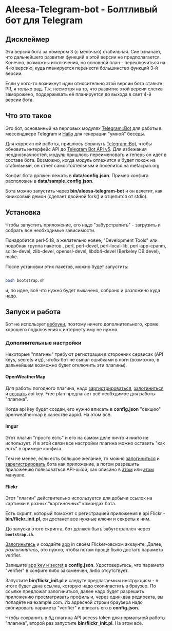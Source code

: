 # Aleesa-Telegram-bot - Болтливый бот для Telegram

## Дисклеймер

Эта версия бота за номером 3 (с мелочью) стабильная. Сие означает, что
дальнейшего развития функций в этой версии не предполагается. Конечно, возможны
исключения, но основной план - переключиться на 4-ю версию, куда планируется
перенести большинство функций 3-й версии.

Если у кого-то возникнут идеи относительно этой версии бота ставьте PR, я только
рад. Т.к. несмотря на то, что развитие этой версии слегка заморожено,
поддерживать её планируется до выхода в свет 4-й версии бота.

## Что это такое

Это бот, основанный на перловых модулях [Telegram::Bot][1] для работы в
мессенджере Telegram и [Hailo][2] для генерации "умной" беседы.

Для корректной работы, пришлось форкнуть [Telegram::Bot][1], чтобы обновить
интерфейс API до [Telegram Bot API v5][3]. Для избежания неоднозначностей, модуль
пришлось переименовать и теперь он идёт в составе бота. Возможно, когда модуль
отлежится и будет похож на стабильный, он стнет самостоятельным и поселится на
metacpan.org

Конфиг бота должен лежать в **data/config.json**. Пример конфига расположен в
**data/sample_config.json**.

Бота можно запустить через **bin/aleesa-telegram-bot** и он взлетит, как юниксовый
демон (сделает двойной fork() и отцепится от stdio).

## Установка

Чтобы запустить приложение, его надо "забурстрапить" - загрузить и собрать все
необходимые зависимости.

Понадобится perl-5.18, а желательно новее, "Development Tools" или подобная
группа пакетов , perl, perl-devel, perl-local-lib, perl-app-cpanm, sqlite-devel,
zlib-devel, openssl-devel, libdb4-devel (Berkeley DB devel), make.

После установки этих пакетов, можно будет запустить:

```bash

bash bootstrap.sh

```

и, по идее, всё что нужно будет выкачено, собрано и разложено куда надо.

## Запуск и работа

Бот не использует [вебхуки][4], поэтому ничего дополнительного, кроме хорошего
подключения к интернету ему не нужно.

### Дополнительные настройки

Некоторые "плагины" требуют регистрации в сторонних сервисах (API keys, secrets
итд), чтобы бот не сыпал ошибками в логи (возможно, в дальнейшем возможно будет
отключить эти плагины).

#### OpenWeatherMap

Для работы погодного плагина, надо [заргистрироваться][5], [залогиниться][6] и
[создать][7] api key. Free plan предлагает всё необхдимое для работы "плагина".

Когда api key будет создан, его нужно вписать в **config.json** "секцию"
openweathermap в качестве appid. На этом всё.

#### Imgur

Этот плагин "просто есть" и его на самом деле ничто и никто не использует. И в
этой связи все настройки плагина можно оставить "как есть" в примере конфига.

Тем не менее, если есть большое желание, то можно [залогиниться][8] и
[зарегистрировать][9] бота как приложение, а потом разрешить приложению
пользоваться API-шкой, как описано в [этом][10] или [этом][11] мануале.

#### Flickr

Этот "плагин" действительно используется для добычи ссылок на картинки в разных
"картиночных" командах бота.

Есть скрипт, который поможет с регистрацией приложения в api Flickr -
**bin/flickr_init.pl**, он достанет все нужные ключи и секреты к ним.

До запуска этого скрипта, бот должен быть забутстраплен через **`bootstrap.sh`**.

[Залогиньтесь][11] и создайте [app][12] in своём Flicker-овском аккаунте. Далее,
*разлогиньтесь*, это нужно, чтобы потом проще было достать параметр verifier.

Запишите [app key и secret][13] в **config.json**. Удостоверьтесь, что параметр
"verifier" в конфиге либо закоменчен, либо отсутствует.

Запустите **bin/flickr_init.pl** и следуте предлагаемым инструкциям - в итоге
будет дана ссылка, которую надо скопипастить в браузер. По ссылке предложат
залогиниться, далее надо будет разрешить приложению просматривать профиль и,
через один-два редиректа, вы попадёте на example.com. Из адресной строки браузера
надо скопировать параметр "verifier" и вписать его в **config.json**.

Чтобы сохранить в бд плагина API access token для нормальной работы "плагина",
второй раз запустите **bin/flickr_init.pl**. На этом всё.

[1]: https://metacpan.org/pod/Telegram::Bot
[2]: https://metacpan.org/pod/Hailo
[3]: https://core.telegram.org/bots/api
[4]: https://core.telegram.org/bots/api#getting-updates
[5]: https://home.openweathermap.org/users/sign_up
[6]: https://home.openweathermap.org/users/sign_in
[7]: https://home.openweathermap.org/api_keys
[8]: https://imgur.com/signin
[9]: https://api.imgur.com/oauth2/addclient
[10]: https://apidocs.imgur.com/#authorization-and-oauth
[11]: https://identity.flickr.com/login
[12]: https://www.flickr.com/services/apps/create/apply/
[13]: https://www.flickr.com/services/api/keys/
